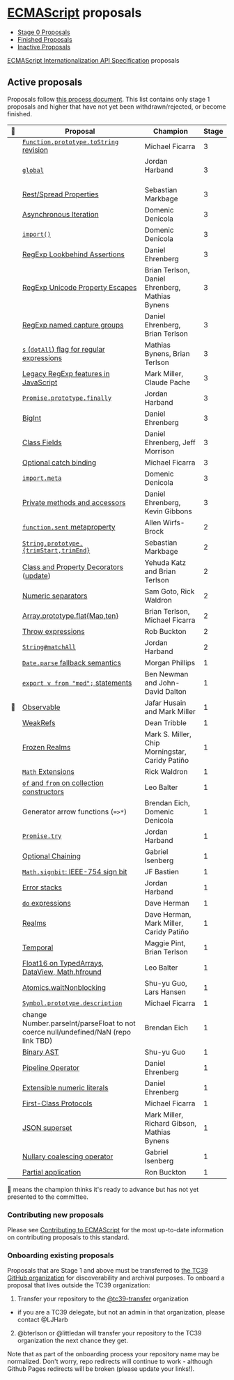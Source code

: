# [ECMAScript](https://github.com/tc39/ecma262) proposals

 - [Stage 0 Proposals](stage-0-proposals.md)
 - [Finished Proposals](finished-proposals.md)
 - [Inactive Proposals](inactive-proposals.md)

[ECMAScript Internationalization API Specification](ecma402/README.md) proposals

## Active proposals

Proposals follow [this process document](https://tc39.github.io/process-document/).
This list contains only stage 1 proposals and higher that have not yet been withdrawn/rejected, or become finished.

| :rocket: | Proposal                                                 | Champion                                        | Stage |
|--|------------------------------------------------------------------|-------------------------------------------------|-------|
|  | [`Function.prototype.toString` revision][function-to-string]     | Michael Ficarra                                 | 3 |
|  | [`global`][global]                                               | Jordan Harband                                  | 3 |
|  | [Rest/Spread Properties][object-rest-spread]                     | Sebastian Markbage                              | 3 |
|  | [Asynchronous Iteration][async-iteration]                        | Domenic Denicola                                | 3 |
|  | [`import()`][dynamic-import]                                     | Domenic Denicola                                | 3 |
|  | [RegExp Lookbehind Assertions][lookbehind]                       | Daniel Ehrenberg                                | 3 |
|  | [RegExp Unicode Property Escapes][unicode-escapes]               | Brian Terlson, Daniel Ehrenberg, Mathias Bynens | 3 |
|  | [RegExp named capture groups][named-groups]                      | Daniel Ehrenberg, Brian Terlson                 | 3 |
|  | [`s` (`dotAll`) flag for regular expressions][dot-all]           | Mathias Bynens, Brian Terlson                   | 3 |
|  | [Legacy RegExp features in JavaScript][regexp-legacy]            | Mark Miller, Claude Pache                       | 3 |
|  | [`Promise.prototype.finally`][finally]                           | Jordan Harband                                  | 3 |
|  | [BigInt][bigint]                                                 | Daniel Ehrenberg                                | 3 |
|  | [Class Fields][class-fields]                                     | Daniel Ehrenberg, Jeff Morrison                 | 3 |
|  | [Optional catch binding][optional-catch]                         | Michael Ficarra                                 | 3 |
|  | [`import.meta`][import-meta]                                     | Domenic Denicola                                | 3 |
|  | [Private methods and accessors][private-methods]                 | Daniel Ehrenberg, Kevin Gibbons                 | 3 |
|  | [`function.sent` metaproperty][function-sent]                    | Allen Wirfs-Brock                               | 2 |
|  | [`String.prototype.{trimStart,trimEnd}`][trims]                  | Sebastian Markbage                              | 2 |
|  | [Class and Property Decorators][decorators] ([update][unified-class]) | Yehuda Katz and Brian Terlson              | 2 |
|  | [Numeric separators][numeric_separators]                         | Sam Goto, Rick Waldron                          | 2 |
|  | [Array.prototype.flat{Map,ten}][flat]                            | Brian Terlson, Michael Ficarra                  | 2 |
|  | [Throw expressions][throw-expressions]                           | Rob Buckton                                     | 2 |
|  | [`String#matchAll`][matchall]                                    | Jordan Harband                                  | 2 |
|  | [`Date.parse` fallback semantics][date-parse]                    | Morgan Phillips                                 | 1 |
|  | [`export v from "mod";` statements][export-from]                 | Ben Newman and John-David Dalton                | 1 |
| :rocket: | [Observable][observable]                                 | Jafar Husain and Mark Miller                    | 1 |
|  | [WeakRefs][weakrefs]                                             | Dean Tribble                                    | 1 |
|  | [Frozen Realms][frozen-realms]                                   | Mark S. Miller, Chip Morningstar, Caridy Patiño | 1 |
|  | [`Math` Extensions][more-math]                                   | Rick Waldron                                    | 1 |
|  | [`of` and `from` on collection constructors][collection-of-from] | Leo Balter                                      | 1 |
|  | Generator arrow functions (`=>*`)                                | Brendan Eich, Domenic Denicola                  | 1 |
|  | [`Promise.try`][try]                                             | Jordan Harband                                  | 1 |
|  | [Optional Chaining][chaining]                                    | Gabriel Isenberg                                | 1 |
|  | [`Math.signbit`: IEEE-754 sign bit][signbit]                     | JF Bastien                                      | 1 |
|  | [Error stacks][stacks]                                           | Jordan Harband                                  | 1 |
|  | [`do` expressions][do]                                           | Dave Herman                                     | 1 |
|  | [Realms][realms]                                                 | Dave Herman, Mark Miller, Caridy Patiño         | 1 |
|  | [Temporal][temporal]                                             | Maggie Pint, Brian Terlson                      | 1 |
|  | [Float16 on TypedArrays, DataView, Math.hfround][float16s]       | Leo Balter                                      | 1 |
|  | [Atomics.waitNonblocking][nonblocking]                           | Shu-yu Guo, Lars Hansen                         | 1 |
|  | [`Symbol.prototype.description`][symbol-description]             | Michael Ficarra                                 | 1 |
|  | change Number.parseInt/parseFloat to not coerce null/undefined/NaN (repo link TBD) | Brendan Eich                  | 1 |
|  | [Binary AST][binary-ast]                                         | Shu-yu Guo                                      | 1 |
|  | [Pipeline Operator][pipeline]                                    | Daniel Ehrenberg                                | 1 |
|  | [Extensible numeric literals][extensible-literals]               | Daniel Ehrenberg                                | 1 |
|  | [First-Class Protocols][protocols]                               | Michael Ficarra                                 | 1 |
|  | [JSON superset][json-superset]                                   | Mark Miller, Richard Gibson, Mathias Bynens     | 1 |
|  | [Nullary coalescing operator][nullary-coalescing]                | Gabriel Isenberg                                | 1 |
|  | [Partial application][partial-application]                       | Ron Buckton                                     | 1 |

:rocket: means the champion thinks it's ready to advance but has not yet presented to the committee.

### Contributing new proposals

Please see [Contributing to ECMAScript](/CONTRIBUTING.md) for the most up-to-date information on contributing proposals to this standard.

### Onboarding existing proposals

Proposals that are Stage 1 and above must be transferred to [the TC39 GitHub organization](https://github.com/tc39) for discoverability and archival purposes. To onboard a proposal that lives outside the TC39 organization:

1. Transfer your repository to the [@tc39-transfer](http://github.com/tc39-transfer) organization
  - if you are a TC39 delegate, but not an admin in that organization, please contact @LJHarb
2. @bterlson or @littledan will transfer your repository to the TC39 organization the next chance they get.

Note that as part of the onboarding process your repository name may be normalized. Don't worry, repo redirects will continue to work - although Github Pages redirects will be broken (please update your links!).

[function-to-string]: https://github.com/tc39/Function-prototype-toString-revision
[global]: https://github.com/tc39/proposal-global
[object-rest-spread]: https://github.com/tc39/proposal-object-rest-spread
[async-iteration]: https://github.com/tc39/proposal-async-iteration
[dynamic-import]: https://github.com/tc39/proposal-dynamic-import
[lookbehind]: https://github.com/tc39/proposal-regexp-lookbehind
[unicode-escapes]: https://github.com/tc39/proposal-regexp-unicode-property-escapes
[named-groups]: https://github.com/tc39/proposal-regexp-named-groups
[dot-all]: https://github.com/tc39/proposal-regexp-dotall-flag
[regexp-legacy]: https://github.com/tc39/proposal-regexp-legacy-features
[finally]: https://github.com/tc39/proposal-promise-finally
[bigint]: https://github.com/tc39/proposal-bigint
[class-fields]: https://github.com/tc39/proposal-class-fields
[optional-catch]: https://github.com/tc39/proposal-optional-catch-binding
[function-sent]: https://github.com/allenwb/ESideas/blob/master/Generator%20metaproperty.md
[trims]: https://github.com/sebmarkbage/ecmascript-string-left-right-trim
[decorators]: http://github.com/tc39/proposal-decorators
[import-meta]: https://github.com/tc39/proposal-import-meta
[numeric_separators]: https://github.com/samuelgoto/proposal-numeric-separator
[private-methods]: https://github.com/littledan/proposal-private-methods
[unified-class]: https://github.com/littledan/proposal-unified-class-features
[date-parse]: https://github.com/mrrrgn/proposal-date-time-string-format
[export-from]: https://github.com/tc39/proposal-export-default-from
[observable]: https://github.com/tc39/proposal-observable
[matchall]: https://github.com/tc39/String.prototype.matchAll
[weakrefs]: https://github.com/tc39/proposal-weakrefs
[frozen-realms]: https://github.com/FUDCo/frozen-realms
[more-math]: https://github.com/rwaldron/proposal-math-extensions
[collection-of-from]: https://github.com/leobalter/proposal-setmap-offrom
[try]: https://github.com/ljharb/proposal-promise-try
[chaining]: https://github.com/tc39/proposal-optional-chaining
[signbit]: http://jfbastien.github.io/papers/Math.signbit.html
[stacks]: https://github.com/ljharb/proposal-error-stacks
[do]: https://github.com/tc39/proposal-do-expressions
[realms]: https://github.com/caridy/proposal-realms
[temporal]: https://github.com/maggiepint/proposal-temporal
[float16s]: https://docs.google.com/presentation/d/1Ta_IbravBUOvu7LUhlN49SvLU-8G8bIQnsS08P3Z4vY/edit?usp=sharing
[nonblocking]: https://github.com/tc39/proposal-atomics-wait-async
[symbol-description]: https://github.com/tc39/proposal-Symbol-description
[flat]: https://github.com/tc39/proposal-flatMap
[throw-expressions]: https://github.com/rbuckton/proposal-throw-expressions
[binary-ast]: https://github.com/syg/ecmascript-binary-ast
[pipeline]: https://github.com/tc39/proposal-pipeline-operator
[extensible-literals]: https://github.com/littledan/proposal-extensible-numeric-literals
[protocols]: https://github.com/michaelficarra/proposal-first-class-protocols
[json-superset]: https://github.com/tc39/proposal-json-superset
[nullary-coalescing]: https://github.com/gisenberg/proposal-nullary-coalescing
[partial-application]: https://github.com/rbuckton/proposal-partial-application

